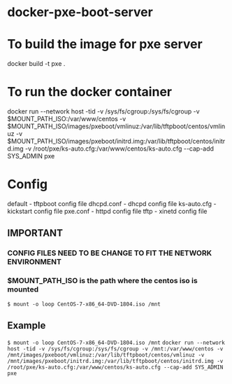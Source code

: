 # docker-pxe-boot-server

# To build the image for pxe server
docker build -t pxe .

# To run the docker container
docker run --network host -tid -v /sys/fs/cgroup:/sys/fs/cgroup -v $MOUNT_PATH_ISO:/var/www/centos -v $MOUNT_PATH_ISO/images/pxeboot/vmlinuz:/var/lib/tftpboot/centos/vmlinuz -v $MOUNT_PATH_ISO/images/pxeboot/initrd.img:/var/lib/tftpboot/centos/initrd.img -v /root/pxe/ks-auto.cfg:/var/www/centos/ks-auto.cfg --cap-add SYS_ADMIN pxe

# Config
default - tftpboot config file
dhcpd.conf - dhcpd config file
ks-auto.cfg - kickstart config file
pxe.conf - httpd config file
tftp - xinetd config file

## IMPORTANT
### CONFIG FILES NEED TO BE CHANGE TO FIT THE NETWORK ENVIRONMENT
### $MOUNT_PATH_ISO is the path where the centos iso is mounted 
`$ mount -o loop CentOS-7-x86_64-DVD-1804.iso /mnt`

## Example
`$ mount -o loop CentOS-7-x86_64-DVD-1804.iso /mnt`
`docker run --network host -tid -v /sys/fs/cgroup:/sys/fs/cgroup -v /mnt:/var/www/centos -v /mnt/images/pxeboot/vmlinuz:/var/lib/tftpboot/centos/vmlinuz -v /mnt/images/pxeboot/initrd.img:/var/lib/tftpboot/centos/initrd.img -v /root/pxe/ks-auto.cfg:/var/www/centos/ks-auto.cfg --cap-add SYS_ADMIN pxe`
